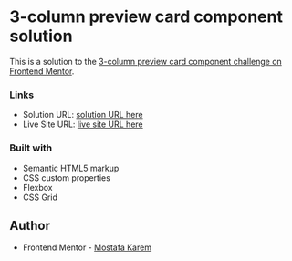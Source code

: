 # 3-column preview card component solution

This is a solution to the [3-column preview card component challenge on Frontend Mentor](https://www.frontendmentor.io/challenges/3column-preview-card-component-pH92eAR2-).

### Links

- Solution URL: [ solution URL here](https://www.frontendmentor.io/solutions/3-columns-preview-card-component-DygwfOG23j)
- Live Site URL: [live site URL here](https://mostafa-alfiky.github.io/3-columns-preview-card-componet-/)


### Built with

- Semantic HTML5 markup
- CSS custom properties
- Flexbox
- CSS Grid

## Author

- Frontend Mentor - [Mostafa Karem](https://www.frontendmentor.io/profile/Mostafa-Alfiky)



